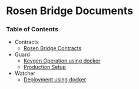 # Rosen Bridge Documents

### Table of Contents

* Contracts
  * [Rosen Bridge Contracts](rosen/contracts/contract.md)
* Guard
  * [Keygen Operation using docker](guard/keygen-docker.md)
  * [Production Setup](guard/setup.md)
* Watcher
  * [Deployment using docker](watcher/deploy-docker.md)

